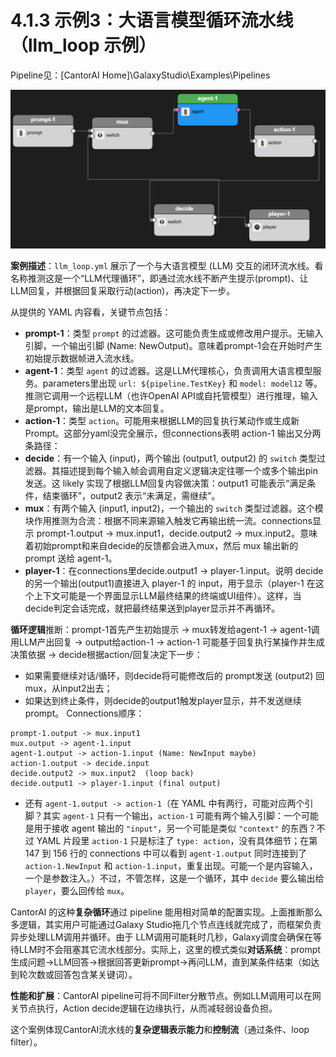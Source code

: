 # 4.1.3  示例3：大语言模型循环流水线（llm\_loop 示例）

Pipeline见：[CantorAI Home]\GalaxyStudio\Examples\Pipelines

![image-20250625150826140](images/llmloop.png)

**案例描述**：`llm_loop.yml` 展示了一个与大语言模型 (LLM) 交互的闭环流水线。看名称推测这是一个“LLM代理循环”，即通过流水线不断产生提示(prompt)、让LLM回复，并根据回复采取行动(action)，再决定下一步。

从提供的 YAML 内容看，关键节点包括：

* **prompt-1**：类型 `prompt` 的过滤器。这可能负责生成或修改用户提示。无输入引脚，一个输出引脚 (Name: NewOutput)。意味着prompt-1会在开始时产生初始提示数据帧进入流水线。
* **agent-1**：类型 `agent` 的过滤器。这是LLM代理核心，负责调用大语言模型服务。parameters里出现 `url: ${pipeline.TestKey}` 和 `model: model12` 等。推测它调用一个远程LLM（也许OpenAI API或自托管模型）进行推理，输入是prompt，输出是LLM的文本回复。
* **action-1**：类型 `action`。可能用来根据LLM的回复执行某动作或生成新Prompt。这部分yaml没完全展示，但connections表明 action-1 输出又分两条路径：
* **decide**：有一个输入 (input)，两个输出 (output1, output2) 的 `switch` 类型过滤器。其描述提到每个输入帧会调用自定义逻辑决定往哪一个或多个输出pin发送。这 likely 实现了根据LLM回复内容做决策：output1 可能表示“满足条件，结束循环”，output2 表示“未满足，需继续”。
* **mux**：有两个输入 (input1, input2)，一个输出的 `switch` 类型过滤器。这个模块作用推测为合流：根据不同来源输入触发它再输出统一流。connections显示 prompt-1.output -> mux.input1，decide.output2 -> mux.input2。意味着初始prompt和来自decide的反馈都会进入mux，然后 mux 输出新的 prompt 送给 agent-1。
* **player-1**：在connections里decide.output1 -> player-1.input。说明 decide 的另一个输出(output1)直接进入 player-1 的 input，用于显示（player-1 在这个上下文可能是一个界面显示LLM最终结果的终端或UI组件）。这样，当decide判定会话完成，就把最终结果送到player显示并不再循环。

**循环逻辑**推断：prompt-1首先产生初始提示 -> mux转发给agent-1 -> agent-1调用LLM产出回复 -> output给action-1 -> action-1 可能基于回复执行某操作并生成决策依据 -> decide根据action/回复决定下一步：

* 如果需要继续对话/循环，则decide将可能修改后的 prompt发送 (output2) 回mux，从input2出去；
* 如果达到终止条件，则decide的output1触发player显示，并不发送继续prompt。
  Connections顺序：

```
prompt-1.output -> mux.input1
mux.output -> agent-1.input
agent-1.output -> action-1.input (Name: NewInput maybe)
action-1.output -> decide.input
decide.output2 -> mux.input2  (loop back)
decide.output1 -> player-1.input (final output)
```

- 还有 `agent-1.output -> action-1`（在 YAML 中有两行，可能对应两个引脚？其实 `agent-1` 只有一个输出，`action-1` 可能有两个输入引脚：一个可能是用于接收 agent 输出的 `"input"`，另一个可能是类似 `"context"` 的东西？不过 YAML 片段里 `action-1` 只是标注了 `type: action`，没有具体细节；在第 147 到 156 行的 connections 中可以看到 `agent-1.output` 同时连接到了 `action-1.NewInput` 和 `action-1.input`，重复出现。可能一个是内容输入，一个是参数注入。）不过，不管怎样，这是一个循环，其中 `decide` 要么输出给 `player`，要么回传给 `mux`。

CantorAI 的这种**复杂循环**通过 pipeline 能用相对简单的配置实现。上面推断那么多逻辑，其实用户可能通过Galaxy Studio拖几个节点连线就完成了，而框架负责异步处理LLM调用并循环。由于 LLM调用可能耗时几秒，Galaxy调度会确保在等待LLM时不会阻塞其它流水线部分。实际上，这里的模式类似**对话系统**：prompt生成问题->LLM回答->根据回答更新prompt->再问LLM，直到某条件结束（如达到轮次数或回答包含某关键词）。

**性能和扩展**：CantorAI pipeline可将不同Filter分散节点。例如LLM调用可以在网关节点执行，Action decide逻辑在边缘执行，从而减轻弱设备负担。

这个案例体现CantorAI流水线的**复杂逻辑表示能力**和**控制流**（通过条件、loop filter）。

